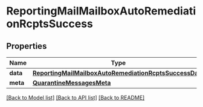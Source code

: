 # ReportingMailMailboxAutoRemediationRcptsSuccess

## Properties
Name | Type | Description | Notes
------------ | ------------- | ------------- | -------------
**data** | [**ReportingMailMailboxAutoRemediationRcptsSuccessData**](ReportingMailMailboxAutoRemediationRcptsSuccessData.md) |  | [optional] 
**meta** | [**QuarantineMessagesMeta**](QuarantineMessagesMeta.md) |  | [optional] 

[[Back to Model list]](../README.md#documentation-for-models) [[Back to API list]](../README.md#documentation-for-api-endpoints) [[Back to README]](../README.md)

